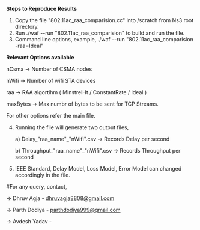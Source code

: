 **Steps to Reproduce Results**

1) Copy the file "802.11ac_raa_comparision.cc" into /scratch from Ns3 root directory.
2) Run ./waf --run "802.11ac_raa_comparision" to build and run the file.
3) Command line options, example, ./waf --run "802.11ac_raa_comparision -raa=Ideal"

**Relevant Options available**         

  nCsma                         ->                                      Number of CSMA nodes
  
  nWifi                           ->                                    Number of wifi STA devices
  
  raa                               ->                                  RAA algortihm ( MinstrelHt / ConstantRate / Ideal )
  
  maxBytes                            ->                                Max numbr of bytes to be sent for TCP Streams.
  
  
  For other options refer the main file.
  
4) Running the file will generate two output files,

   a) Delay_"raa_name"_"nWifi".csv -> Records Delay per second
   
   b) Throughput_"raa_name"_"nWifi".csv -> Records Throughput per second
   
   
5) IEEE Standard, Delay Model, Loss Model, Error Model can changed accordingly in the file.








#For any query, contact,

-> Dhruv Agja - dhruvagja8808@gmail.com

-> Parth Dodiya - parthdodiya999@gmail.com

-> Avdesh Yadav - 


